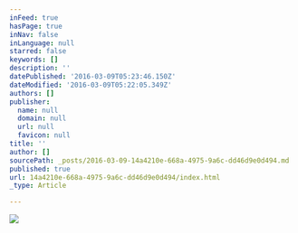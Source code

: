 ```yaml
---
inFeed: true
hasPage: true
inNav: false
inLanguage: null
starred: false
keywords: []
description: ''
datePublished: '2016-03-09T05:23:46.150Z'
dateModified: '2016-03-09T05:22:05.349Z'
authors: []
publisher:
  name: null
  domain: null
  url: null
  favicon: null
title: ''
author: []
sourcePath: _posts/2016-03-09-14a4210e-668a-4975-9a6c-dd46d9e0d494.md
published: true
url: 14a4210e-668a-4975-9a6c-dd46d9e0d494/index.html
_type: Article

---
```

![](https://the-grid-user-content.s3-us-west-2.amazonaws.com/f075847f-9f11-4a81-8fd6-ce3c0b9b3313.jpg)